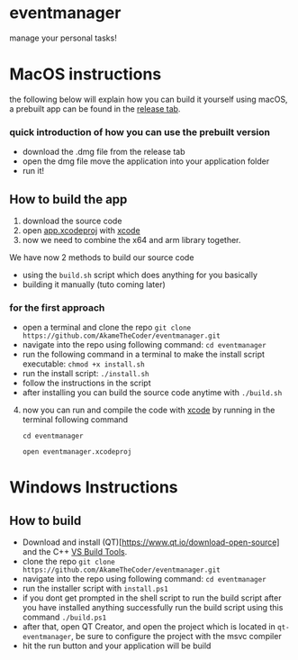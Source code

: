 # eventmanager
manage your personal tasks! 

# MacOS instructions
the following below will explain how you can build it yourself using macOS, a prebuilt app can be found in the [release tab](https://github.com/AkameTheCoder/eventmanager/releases).

### quick introduction of how you can use the prebuilt version
- download the .dmg file from the release tab
- open the dmg file move the application into your application folder
- run it!
## How to build the app

1. download the source code
2. open [app.xcodeproj](https://github.com/AkameTheCoder/eventmanager/tree/main/app/app.xcodeproj) with [xcode](https://apps.apple.com/de/app/xcode/id497799835?l=en-GB&mt=12)
3. now we need to combine the x64 and arm library together.

We have now 2 methods to build our source code
- using the `build.sh` script which does anything for you basically
- building it manually (tuto coming later)


### for the first approach
- open a terminal and clone the repo `git clone https://github.com/AkameTheCoder/eventmanager.git`
- navigate into the repo using following command: `cd eventmanager`
- run the following command in a terminal to make the install script executable: `chmod +x install.sh`
- run the install script: `./install.sh`
- follow the instructions in the script
- after installing you can build the source code anytime with `./build.sh`

4. now you can run and compile the code with [xcode](https://apps.apple.com/de/app/xcode/id497799835?l=en-GB&mt=12) by running in the terminal following command

   `cd eventmanager`
   
   `open eventmanager.xcodeproj`

# Windows Instructions

## How to build

- Download and install (QT)[https://www.qt.io/download-open-source] and the C++ [VS Build Tools](https://aka.ms/vs/17/release/vs_BuildTools.exe). 
- clone the repo `git clone https://github.com/AkameTheCoder/eventmanager.git`
- navigate into the repo using following command: `cd eventmanager`
- run the installer script with `install.ps1`
- if you dont get prompted in the shell script to run the build script after you have installed anything successfully run the build script using this command `./build.ps1`
- after that, open QT Creator, and open the project which is located in `qt-eventmanager`, be sure to configure the project with the msvc compiler
- hit the run button and your application will be build



